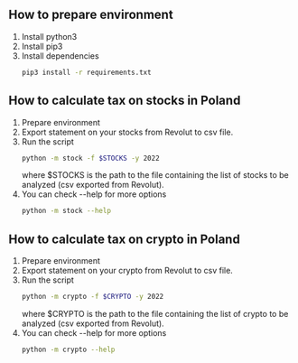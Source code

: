 ## How to prepare environment
1. Install python3
2. Install pip3
3. Install dependencies
    ```bash
    pip3 install -r requirements.txt
    ```

## How to calculate tax on stocks in Poland
1. Prepare environment
2. Export statement on your stocks from Revolut to csv file.
3. Run the script
    ```bash
    python -m stock -f $STOCKS -y 2022
    ```
    where $STOCKS is the path to the file containing the list of stocks to be analyzed (csv exported from Revolut).
4. You can check --help for more options
   ```bash
   python -m stock --help
   ```

## How to calculate tax on crypto in Poland
1. Prepare environment
2. Export statement on your crypto from Revolut to csv file.
3. Run the script
   ```bash
   python -m crypto -f $CRYPTO -y 2022
   ```
    where $CRYPTO is the path to the file containing the list of crypto to be analyzed (csv exported from Revolut).
4. You can check --help for more options
   ```bash
   python -m crypto --help
   ```